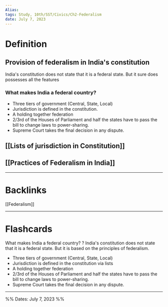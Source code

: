 ```yaml
---
Alias:
tags: Study, 10th/SST/Civics/Ch2-Federalism
date: July 7, 2023
---
```

# Definition
## Provision of federalism in India's constitution
India's constitution does not state that it is a federal state. But it sure does possesses all the features
### What makes India a federal country?
- Three tiers of government (Central, State, Local)
- Jurisdiction is defined in the constitution.
- A holding together federation
- 2/3rd of the Houses of Parliament and half the states have to pass the bill to change laws to power-sharing.
- Supreme Court takes the final decision in any dispute.
## [[Lists of jurisdiction in Constitution]]
## [[Practices of Federalism in India]]

---
# Backlinks
[[Federalism]]

---
# Flashcards

What makes India a federal country?
?
India's constitution does not state that it is a federal state. But it is based on the principles of federalism.
- Three tiers of government (Central, State, Local)
- Jurisdiction is defined in the constitution via lists
- A holding together federation
- 2/3rd of the Houses of Parliament and half the states have to pass the bill to change laws to power-sharing.
- Supreme Court takes the final decision in any dispute.
<!--SR:!2024-04-13,80,260-->

---

%%
Dates: July 7, 2023
%%